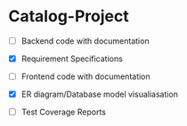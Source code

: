 # Catalog-Project
 
- [ ] Backend code with documentation
- [x] Requirement Specifications
- [ ] Frontend code with documentation
- [x] ER diagram/Database model visualiasation
- [ ] Test Coverage Reports
 
